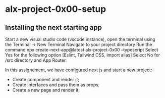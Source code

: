 # alx-project-0x00-setup

## Installing the next starting app

Start a new visual studio code (vscode instance), open the terminal using the Terminal -> New Terminal
Navigate to your project directory
Run the command npx create-next-app@latest alx-project-0x00 –typescript
Select Yes for the following option [Eslint, Tailwind CSS, import alias]
Select No for /src directory and App Router.

In this assignement, we have configured next js and start a new project:
- Create component and render it;
- Create interfaces and pass them as props;
- Create a new page and render it;